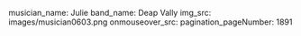 musician_name: Julie
band_name: Deap Vally
img_src: images/musician0603.png
onmouseover_src: 
pagination_pageNumber: 1891